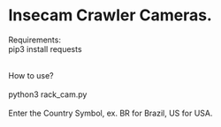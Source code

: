 # Insecam Crawler Cameras.
Requirements:<br>
pip3 install requests<br><br>

How to use?<br>
<br>
python3 rack_cam.py
<br>
<br>
Enter the Country Symbol, ex. BR for Brazil, US for USA.

